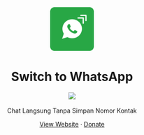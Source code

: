 <div align="center">
    <a href="https://zcode25.github.io/switch-to-whatsApp/">
        <img src="icon.png" alt="stw" width="100px" />
    </a>
    <h1 align="center">Switch to WhatsApp</h1>
</div>

<div align="center">
    <a href="https://zcode25.github.io/switch-to-whatsApp/">
        <img src="https://img.shields.io/badge/version-Switch%20to%20WhatsApp%20v1.1.0-green"/>
    </a>
</div>
    
<div align="center">
    <p align="center">Chat Langsung Tanpa Simpan Nomor Kontak</p>
    <a href="https://zcode25.github.io/switch-to-whatsApp/">View Website</a>
    ·
    <a href="https://saweria.co/azein25">Donate</a>
</div>
